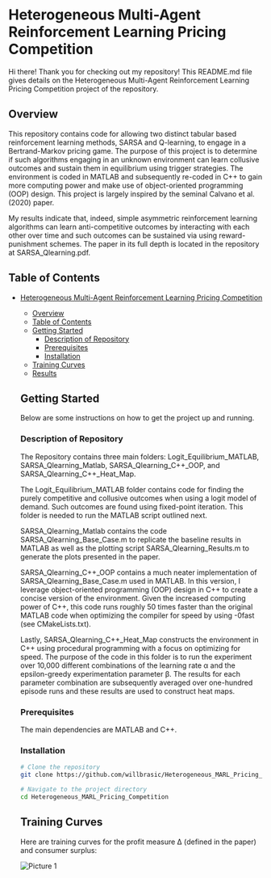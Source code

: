 # Heterogeneous Multi-Agent Reinforcement Learning Pricing Competition

Hi there! Thank you for checking out my repository! This README.md file gives
details on the Heterogeneous Multi-Agent Reinforcement Learning Pricing Competition project
of the repository.

## Overview

This repository contains code for allowing two distinct tabular based reinforcement learning methods,
SARSA and Q-learning, to engage in a Bertrand-Markov pricing game. The purpose of this project is to determine if such
algorithms engaging in an unknown environment can learn collusive outcomes and sustain them in equilibrium
using trigger strategies. The environment is coded in MATLAB and subsequently re-coded in C++
to gain more computing power and make use of object-oriented programming (OOP) design.
This project is largely inspired by the seminal Calvano et al. (2020) paper.

My results indicate that, indeed, simple asymmetric reinforcement learning algorithms
can learn anti-competitive outcomes by interacting with each other over time and such
outcomes can be sustained via using reward-punishment schemes. The paper in
its full depth is located in the repository at SARSA_Qlearning.pdf.

## Table of Contents

- [Heterogeneous Multi-Agent Reinforcement Learning Pricing Competition](#project-name)
  - [Overview](#overview)
  - [Table of Contents](#table-of-contents)
  - [Getting Started](#getting-started)
    - [Description of Repository](#description-of-repository)
    - [Prerequisites](#prerequisites)
    - [Installation](#installation)
  - [Training Curves](#training_curves)
  - [Results](#results)

  ## Getting Started

  Below are some instructions on how to get the project up and running.

  ### Description of Repository

  The Repository contains three main folders: Logit_Equilibrium_MATLAB, SARSA_Qlearning_Matlab,
  SARSA_Qlearning_C++_OOP, and SARSA_Qlearning_C++_Heat_Map.

  The Logit_Equilibrium_MATLAB folder contains code for finding the purely
  competitive and collusive outcomes when using a logit model of demand.
  Such outcomes are found using fixed-point iteration. This folder is needed
  to run the MATLAB script outlined next.

  SARSA_Qlearning_Matlab contains the code SARSA_Qlearning_Base_Case.m  to
  replicate the baseline results in MATLAB as well as the plotting script
  SARSA_Qlearning_Results.m to generate the plots presented in the paper.

  SARSA_Qlearning_C++_OOP contains a much neater implementation of
  SARSA_Qlearning_Base_Case.m used in MATLAB. In this version, I leverage
  object-oriented programming (OOP) design in C++ to create a concise
  version of the environment. Given the increased computing power of C++,
  this code runs roughly 50 times faster than the original MATLAB code when
  optimizing the compiler for speed by using -0fast (see CMakeLists.txt).

  Lastly, SARSA_Qlearning_C++_Heat_Map constructs the environment in C++
  using procedural programming with a focus on optimizing for speed. The purpose
  of the code in this folder is to run the experiment over 10,000 different
  combinations of the learning rate α and the epsilon-greedy
  experimentation parameter β. The results for each parameter combination are
  subsequently averaged over one-hundred episode runs and these results are
  used to construct heat maps.

  ### Prerequisites

  The main dependencies are MATLAB and C++.

  ### Installation

  ```bash
  # Clone the repository
  git clone https://github.com/willbrasic/Heterogeneous_MARL_Pricing_Competition.git

  # Navigate to the project directory
  cd Heterogeneous_MARL_Pricing_Competition
  ```

  ## Training Curves

  Here are training curves for the profit measure Δ (defined in the paper) and
  consumer surplus:

  ![Picture 1](https://github.com/willbrasic/Heterogeneous_MARL_Pricing_Competition/tree/main/Heterogenous_MARL_Pricing_Competition_Pictures/SARSA_Qlearning_Base_Case_Learning_Curves.png)
